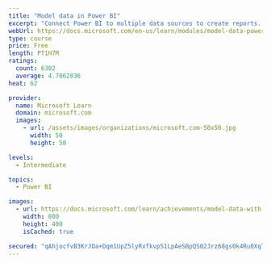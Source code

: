 ```yaml
---
title: "Model data in Power BI"
excerpt: "Connect Power BI to multiple data sources to create reports. Define the relationship between your data sources."
webUrl: https://docs.microsoft.com/en-us/learn/modules/model-data-power-bi/
type: course
price: Free
length: PT1H7M
ratings:
  count: 6302
  average: 4.7062836
heat: 62

provider:
  name: Microsoft Learn
  domain: microsoft.com
  images:
    - url: /assets/images/organizations/microsoft.com-50x50.jpg
      width: 50
      height: 50

levels:
  - Intermediate

topics:
  - Power BI

images:
  - url: https://docs.microsoft.com/learn/achievements/model-data-with-power-bi-desktop-social.png
    width: 800
    height: 400
    isCached: true

secured: "qAhjocfvB3KrJOa+Dqm1UpZ5lyRxfkvp51LpAeSBpQS02Jrz68gs0k4Ru0XqTVqJ8c5qo14pqDNBPiDzDsb5hhOIcnX6xz+ZFqPr+2y9AmASTySD1FFA+SSYLiMT2yqWa+uvgUKRDuE+p/bzNv1rLBnqmZ+uncde3+2jDFanN87hBMvz6dC2iKtuKse2d6qKxxiyh6jGSTq2zkGXac4QS1Wme51CCeo0LlNuH5gRHx2pMlnis/bxU/f0pOIvD64vL5DcOk/cHhX9SOxqT+mp0zjWq2lwcsauOs8iK/R65UygUJ+ga5gtlhjpueoMtxE2jcAlMPhACzC9c7A5yn/X5jL7Irdf7MSm8J1AJ8w/cZ0qtl4XdmvTitYiLOt1cpcDrKZSCb4Dy1t1qXsk9UAJoTIMyGoLkdtkwtPE3uz0TZQ=;KdyJY8HAe/kxQzlQR424PQ=="
---
```


